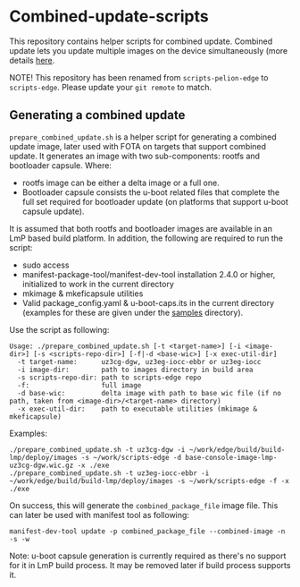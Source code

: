 # Combined-update-scripts

This repository contains helper scripts for combined update. Combined update lets you update multiple images on the device simultaneously (more details [here](https://developer.izumanetworks.com/docs/device-management/current/connecting/implementing-combined-update.html).

NOTE! This repository has been renamed from `scripts-pelion-edge` to `scripts-edge`. Please update your `git remote` to match.

## Generating a combined update

`prepare_combined_update.sh` is a helper script for generating a combined update image, later used with FOTA on targets that support combined update. It generates an image with two sub-components: rootfs and bootloader capsule. Where:
- rootfs image can be either a delta image or a full one.
- Bootloader capsule consists the u-boot related files that complete the full set required for bootloader update (on platforms that support u-boot capsule update). 

It is assumed that both rootfs and bootloader images are available in an LmP based build platform.
In addition, the following are required to run the script:
- sudo access
- manifest-package-tool/manifest-dev-tool installation 2.4.0 or higher, initialized to work in the current directory
- mkimage & mkeficapsule utilities
- Valid package_config.yaml & u-boot-caps.its in the current directory (examples for these are given under the [samples](https://github.com/PelionIoT/scripts-edge/tree/master/combined-update/samples) directory).

Use the script as following:
```
Usage: ./prepare_combined_update.sh [-t <target-name>] [-i <image-dir>] [-s <scripts-repo-dir>] [-f|-d <base-wic>] [-x exec-util-dir]
  -t target-name:      uz3cg-dgw, uz3eg-iocc-ebbr or uz3eg-iocc
  -i image-dir:        path to images directory in build area
  -s scripts-repo-dir: path to scripts-edge repo
  -f:                  full image
  -d base-wic:         delta image with path to base wic file (if no path, taken from <image-dir>/<target-name> directory)
  -x exec-util-dir:    path to executable utilities (mkimage & mkeficapsule)
```

Examples:
```
./prepare_combined_update.sh -t uz3cg-dgw -i ~/work/edge/build/build-lmp/deploy/images -s ~/work/scripts-edge -d base-console-image-lmp-uz3cg-dgw.wic.gz -x ./exe
./prepare_combined_update.sh -t uz3eg-iocc-ebbr -i ~/work/edge/build/build-lmp/deploy/images -s ~/work/scripts-edge -f -x ./exe
```

On success, this will generate the `combined_package_file` image file. This can later be used with manifest tool as following:
```
manifest-dev-tool update -p combined_package_file --combined-image -n -s -w
```

Note:
u-boot capsule generation is currently required as there's no support for it in LmP build process. It may be removed later if build process supports it.
